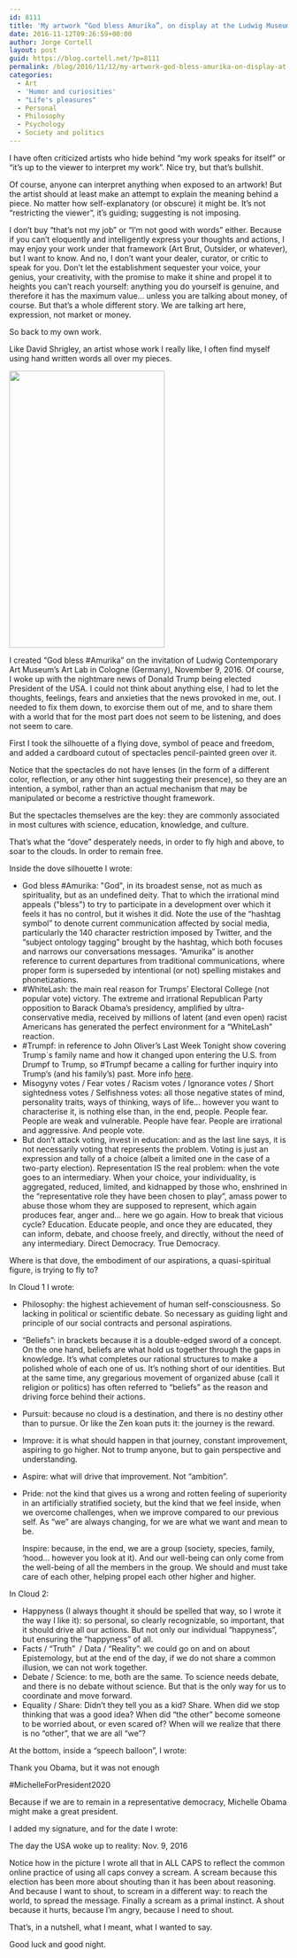 ```yaml
---
id: 8111
title: 'My artwork “God bless Amurika”, on display at the Ludwig Museum (Cologne), explained'
date: 2016-11-12T09:26:59+00:00
author: Jorge Cortell
layout: post
guid: https://blog.cortell.net/?p=8111
permalink: /blog/2016/11/12/my-artwork-god-bless-amurika-on-display-at-the-ludwig-museum-cologne-explained/
categories:
  - Art
  - 'Humor and curiosities'
  - "Life's pleasures"
  - Personal
  - Philosophy
  - Psychology
  - Society and politics
---
```

I have often criticized artists who hide behind “my work speaks for itself” or “it’s up to the viewer to interpret my work”. Nice try, but that’s bullshit.

Of course, anyone can interpret anything when exposed to an artwork! But the artist should at least make an attempt to explain the meaning behind a piece. No matter how self-explanatory (or obscure) it might be. It’s not “restricting the viewer”, it’s guiding; suggesting is not imposing.

I don’t buy “that’s not my job” or “I’m not good with words” either. Because if you can’t eloquently and intelligently express your thoughts and actions, I may enjoy your work under that framework (Art Brut, Outsider, or whatever), but I want to know. And no, I don’t want your dealer, curator, or critic to speak for you. Don’t let the establishment sequester your voice, your genius, your creativity, with the promise to make it shine and propel it to heights you can’t reach yourself: anything you do yourself is genuine, and therefore it has the maximum value… unless you are talking about money, of course. But that’s a whole different story. We are talking art here, expression, not market or money.

So back to my own work.

Like David Shrigley, an artist whose work I really like, I often find myself using hand written words all over my pieces.

<img class="aligncenter size-medium" src="https://c6.staticflickr.com/6/5645/30879022645_917be03398.jpg" alt="" width="281" height="500" />

I created “God bless #Amurika” on the invitation of Ludwig Contemporary Art Museum’s Art Lab in Cologne (Germany), November 9, 2016. Of course, I woke up with the nightmare news of Donald Trump being elected President of the USA. I could not think about anything else, I had to let the thoughts, feelings, fears and anxieties that the news provoked in me, out. I needed to fix them down, to exorcise them out of me, and to share them with a world that for the most part does not seem to be listening, and does not seem to care.

First I took the silhouette of a flying dove, symbol of peace and freedom, and added a cardboard cutout of spectacles pencil-painted green over it.

Notice that the spectacles do not have lenses (in the form of a different color, reflection, or any other hint suggesting their presence), so they are an intention, a symbol, rather than an actual mechanism that may be manipulated or become a restrictive thought framework.

But the spectacles themselves are the key: they are commonly associated in most cultures with science, education, knowledge, and culture.

That’s what the “dove” desperately needs, in order to fly high and above, to soar to the clouds. In order to remain free.

Inside the dove silhouette I wrote:

  * God bless #Amurika: "God", in its broadest sense, not as much as spirituality, but as an undefined deity. That to which the irrational mind appeals ("bless") to try to participate in a development over which it feels it has no control, but it wishes it did. Note the use of the “hashtag symbol” to denote current communication affected by social media, particularly the 140 character restriction imposed by Twitter, and the “subject ontology tagging” brought by the hashtag, which both focuses and narrows our conversations messages. “Amurika” is another reference to current departures from traditional communications, where proper form is superseded by intentional (or not) spelling mistakes and phonetizations.
  * #WhiteLash: the main real reason for Trumps’ Electoral College (not popular vote) victory. The extreme and irrational Republican Party opposition to Barack Obama’s presidency, amplified by ultra-conservative media, received by millions of latent (and even open) racist Americans has generated the perfect environment for a “WhiteLash” reaction.
  * #Trumpf: in reference to John Oliver’s Last Week Tonight show covering Trump`s family name and how it changed upon entering the U.S. from Drumpf to Trump, so #Trumpf became a calling for further inquiry into Trump’s (and his family’s) past. More info [here](https://www.bustle.com/articles/144969-what-does-drumpf-mean-donald-trumps-original-family-surname-has-an-apt-translation).
  * Misogyny votes / Fear votes / Racism votes / Ignorance votes / Short sightedness votes / Selfishness votes: all those negative states of mind, personality traits, ways of thinking, ways of life… however you want to characterise it, is nothing else than, in the end, people. People fear. People are weak and vulnerable. People have fear. People are irrational and aggressive. And people vote.
  * But don’t attack voting, invest in education: and as the last line says, it is not necessarily voting that represents the problem. Voting is just an expression and tally of a choice (albeit a limited one in the case of a two-party election). Representation IS the real problem: when the vote goes to an intermediary. When your choice, your individuality, is aggregated, reduced, limited, and kidnapped by those who, enshrined in the “representative role they have been chosen to play”, amass power to abuse those whom they are supposed to represent, which again produces fear, anger and… here we go again. How to break that vicious cycle? Education. Educate people, and once they are educated, they can inform, debate, and choose freely, and directly, without the need of any intermediary. Direct Democracy. True Democracy.

Where is that dove, the embodiment of our aspirations, a quasi-spiritual figure, is trying to fly to?

In Cloud 1 I wrote:

  * Philosophy: the highest achievement of human self-consciousness. So lacking in political or scientific debate. So necessary as guiding light and principle of our social contracts and personal aspirations.
  * “Beliefs”: in brackets because it is a double-edged sword of a concept. On the one hand, beliefs are what hold us together through the gaps in knowledge. It’s what completes our rational structures to make a polished whole of each one of us. It’s nothing short of our identities. But at the same time, any gregarious movement of organized abuse (call it religion or politics) has often referred to “beliefs” as the reason and driving force behind their actions.
  * Pursuit: because no cloud is a destination, and there is no destiny other than to pursue. Or like the Zen koan puts it: the journey is the reward.
  * Improve: it is what should happen in that journey, constant improvement, aspiring to go higher. Not to trump anyone, but to gain perspective and understanding.
  * Aspire: what will drive that improvement. Not “ambition”.
  * Pride: not the kind that gives us a wrong and rotten feeling of superiority in an artificially stratified society, but the kind that we feel inside, when we overcome challenges, when we improve compared to our previous self. As “we” are always changing, for we are what we want and mean to be.

    Inspire: because, in the end, we are a group (society, species, family, ‘hood… however you look at it). And our well-being can only come from the well-being of all the members in the group. We should and must take care of each other, helping propel each other higher and higher.

In Cloud 2:

  * Happyness (I always thought it should be spelled that way, so I wrote it the way I like it): so personal, so clearly recognizable, so important, that it should drive all our actions. But not only our individual “happyness”, but ensuring the “happyness” of all.
  * Facts / “Truth”  / Data / “Reality”: we could go on and on about Epistemology, but at the end of the day, if we do not share a common illusion, we can not work together.
  * Debate / Science: to me, both are the same. To science needs debate, and there is no debate without science. But that is the only way for us to coordinate and move forward.
  * Equality / Share: Didn’t they tell you as a kid? Share. When did we stop thinking that was a good idea? When did “the other” become someone to be worried about, or even scared of? When will we realize that there is no “other”, that we are all “we”?

At the bottom, inside a “speech balloon”, I wrote:

Thank you Obama, but it was not enough

#MichelleForPresident2020

Because if we are to remain in a representative democracy, Michelle Obama might make a great president.

I added my signature, and for the date I wrote:

The day the USA woke up to reality: Nov. 9, 2016

Notice how in the picture I wrote all that in ALL CAPS to reflect the common online practice of using all caps convey a scream. A scream because this election has been more about shouting than it has been about reasoning. And because I want to shout, to scream in a different way: to reach the world, to spread the message. Finally a scream as a primal instinct. A shout because it hurts, because I’m angry, because I need to shout.

That’s, in a nutshell, what I meant, what I wanted to say.

Good luck and good night.
